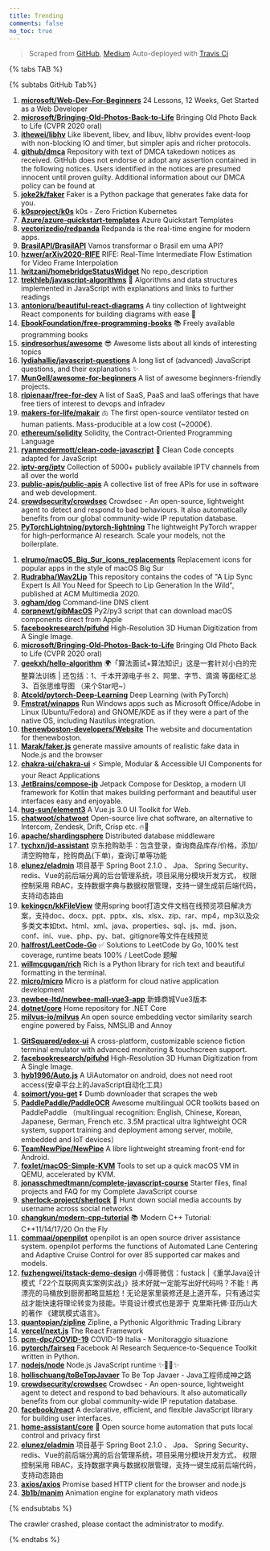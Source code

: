 ```yaml
---
title: Trending
comments: false
no_toc: true
---
```


> Scraped from [GitHub](https://github.com/trending), [Medium](https://medium.com/topic/popular)
Auto-deployed with [Travis Ci](https://travis-ci.org/)

{% tabs TAB %}
<!-- tab GitHub -->
{% subtabs GitHub Tab%}
<!-- tab Daily -->
1. [**microsoft/Web-Dev-For-Beginners**](https://github.com/microsoft/Web-Dev-For-Beginners)
24 Lessons, 12 Weeks, Get Started as a Web Developer
2. [**microsoft/Bringing-Old-Photos-Back-to-Life**](https://github.com/microsoft/Bringing-Old-Photos-Back-to-Life)
Bringing Old Photo Back to Life (CVPR 2020 oral)
3. [**ithewei/libhv**](https://github.com/ithewei/libhv)
Like libevent, libev, and libuv, libhv provides event-loop with non-blocking IO and timer, but simpler apis and richer protocols.
4. [**github/dmca**](https://github.com/github/dmca)
Repository with text of DMCA takedown notices as received. GitHub does not endorse or adopt any assertion contained in the following notices. Users identified in the notices are presumed innocent until proven guilty. Additional information about our DMCA policy can be found at
5. [**joke2k/faker**](https://github.com/joke2k/faker)
Faker is a Python package that generates fake data for you.
6. [**k0sproject/k0s**](https://github.com/k0sproject/k0s)
k0s - Zero Friction Kubernetes
7. [**Azure/azure-quickstart-templates**](https://github.com/Azure/azure-quickstart-templates)
Azure Quickstart Templates
8. [**vectorizedio/redpanda**](https://github.com/vectorizedio/redpanda)
Redpanda is the real-time engine for modern apps.
9. [**BrasilAPI/BrasilAPI**](https://github.com/BrasilAPI/BrasilAPI)
Vamos transformar o Brasil em uma API?
10. [**hzwer/arXiv2020-RIFE**](https://github.com/hzwer/arXiv2020-RIFE)
RIFE: Real-Time Intermediate Flow Estimation for Video Frame Interpolation
11. [**lwitzani/homebridgeStatusWidget**](https://github.com/lwitzani/homebridgeStatusWidget)
No repo_description
12. [**trekhleb/javascript-algorithms**](https://github.com/trekhleb/javascript-algorithms)
📝 Algorithms and data structures implemented in JavaScript with explanations and links to further readings
13. [**antonioru/beautiful-react-diagrams**](https://github.com/antonioru/beautiful-react-diagrams)
A tiny collection of lightweight React components for building diagrams with ease 💎
14. [**EbookFoundation/free-programming-books**](https://github.com/EbookFoundation/free-programming-books)
📚 Freely available programming books
15. [**sindresorhus/awesome**](https://github.com/sindresorhus/awesome)
😎 Awesome lists about all kinds of interesting topics
16. [**lydiahallie/javascript-questions**](https://github.com/lydiahallie/javascript-questions)
A long list of (advanced) JavaScript questions, and their explanations ✨
17. [**MunGell/awesome-for-beginners**](https://github.com/MunGell/awesome-for-beginners)
A list of awesome beginners-friendly projects.
18. [**ripienaar/free-for-dev**](https://github.com/ripienaar/free-for-dev)
A list of SaaS, PaaS and IaaS offerings that have free tiers of interest to devops and infradev
19. [**makers-for-life/makair**](https://github.com/makers-for-life/makair)
🫁 The first open-source ventilator tested on human patients. Mass-producible at a low cost (~2000€).
20. [**ethereum/solidity**](https://github.com/ethereum/solidity)
Solidity, the Contract-Oriented Programming Language
21. [**ryanmcdermott/clean-code-javascript**](https://github.com/ryanmcdermott/clean-code-javascript)
🛁 Clean Code concepts adapted for JavaScript
22. [**iptv-org/iptv**](https://github.com/iptv-org/iptv)
Collection of 5000+ publicly available IPTV channels from all over the world
23. [**public-apis/public-apis**](https://github.com/public-apis/public-apis)
A collective list of free APIs for use in software and web development.
24. [**crowdsecurity/crowdsec**](https://github.com/crowdsecurity/crowdsec)
Crowdsec - An open-source, lightweight agent to detect and respond to bad behaviours. It also automatically benefits from our global community-wide IP reputation database.
25. [**PyTorchLightning/pytorch-lightning**](https://github.com/PyTorchLightning/pytorch-lightning)
The lightweight PyTorch wrapper for high-performance AI research. Scale your models, not the boilerplate.
<!-- endtab -->
<!-- tab Weekly -->
1. [**elrumo/macOS_Big_Sur_icons_replacements**](https://github.com/elrumo/macOS_Big_Sur_icons_replacements)
Replacement icons for popular apps in the style of macOS Big Sur
2. [**Rudrabha/Wav2Lip**](https://github.com/Rudrabha/Wav2Lip)
This repository contains the codes of "A Lip Sync Expert Is All You Need for Speech to Lip Generation In the Wild", published at ACM Multimedia 2020.
3. [**ogham/dog**](https://github.com/ogham/dog)
Command-line DNS client
4. [**corpnewt/gibMacOS**](https://github.com/corpnewt/gibMacOS)
Py2/py3 script that can download macOS components direct from Apple
5. [**facebookresearch/pifuhd**](https://github.com/facebookresearch/pifuhd)
High-Resolution 3D Human Digitization from A Single Image.
6. [**microsoft/Bringing-Old-Photos-Back-to-Life**](https://github.com/microsoft/Bringing-Old-Photos-Back-to-Life)
Bringing Old Photo Back to Life (CVPR 2020 oral)
7. [**geekxh/hello-algorithm**](https://github.com/geekxh/hello-algorithm)
🌍「算法面试+算法知识」这是一套针对小白的完整算法训练 | 还包括：1、千本开源电子书 2、阿里、字节、滴滴 等面经汇总 3、百张思维导图 （来个Star吧~）
8. [**Atcold/pytorch-Deep-Learning**](https://github.com/Atcold/pytorch-Deep-Learning)
Deep Learning (with PyTorch)
9. [**Fmstrat/winapps**](https://github.com/Fmstrat/winapps)
Run Windows apps such as Microsoft Office/Adobe in Linux (Ubuntu/Fedora) and GNOME/KDE as if they were a part of the native OS, including Nautilus integration.
10. [**thenewboston-developers/Website**](https://github.com/thenewboston-developers/Website)
The website and documentation for thenewboston.
11. [**Marak/faker.js**](https://github.com/Marak/faker.js)
generate massive amounts of realistic fake data in Node.js and the browser
12. [**chakra-ui/chakra-ui**](https://github.com/chakra-ui/chakra-ui)
⚡️ Simple, Modular & Accessible UI Components for your React Applications
13. [**JetBrains/compose-jb**](https://github.com/JetBrains/compose-jb)
Jetpack Compose for Desktop, a modern UI framework for Kotlin that makes building performant and beautiful user interfaces easy and enjoyable.
14. [**hug-sun/element3**](https://github.com/hug-sun/element3)
A Vue.js 3.0 UI Toolkit for Web.
15. [**chatwoot/chatwoot**](https://github.com/chatwoot/chatwoot)
Open-source live chat software, an alternative to Intercom, Zendesk, Drift, Crisp etc. 🔥💬
16. [**apache/shardingsphere**](https://github.com/apache/shardingsphere)
Distributed database middleware
17. [**tychxn/jd-assistant**](https://github.com/tychxn/jd-assistant)
京东抢购助手：包含登录，查询商品库存/价格，添加/清空购物车，抢购商品(下单)，查询订单等功能
18. [**elunez/eladmin**](https://github.com/elunez/eladmin)
项目基于 Spring Boot 2.1.0 、 Jpa、 Spring Security、redis、Vue的前后端分离的后台管理系统，项目采用分模块开发方式， 权限控制采用 RBAC，支持数据字典与数据权限管理，支持一键生成前后端代码，支持动态路由
19. [**kekingcn/kkFileView**](https://github.com/kekingcn/kkFileView)
使用spring boot打造文件文档在线预览项目解决方案，支持doc、docx、ppt、pptx、xls、xlsx、zip、rar、mp4，mp3以及众多类文本如txt、html、xml、java、properties、sql、js、md、json、conf、ini、vue、php、py、bat、gitignore等文件在线预览
20. [**halfrost/LeetCode-Go**](https://github.com/halfrost/LeetCode-Go)
✅ Solutions to LeetCode by Go, 100% test coverage, runtime beats 100% / LeetCode 题解
21. [**willmcgugan/rich**](https://github.com/willmcgugan/rich)
Rich is a Python library for rich text and beautiful formatting in the terminal.
22. [**micro/micro**](https://github.com/micro/micro)
Micro is a platform for cloud native application development
23. [**newbee-ltd/newbee-mall-vue3-app**](https://github.com/newbee-ltd/newbee-mall-vue3-app)
新蜂商城Vue3版本
24. [**dotnet/core**](https://github.com/dotnet/core)
Home repository for .NET Core
25. [**milvus-io/milvus**](https://github.com/milvus-io/milvus)
An open source embedding vector similarity search engine powered by Faiss, NMSLIB and Annoy
<!-- endtab -->
<!-- tab Monthly -->
1. [**GitSquared/edex-ui**](https://github.com/GitSquared/edex-ui)
A cross-platform, customizable science fiction terminal emulator with advanced monitoring & touchscreen support.
2. [**facebookresearch/pifuhd**](https://github.com/facebookresearch/pifuhd)
High-Resolution 3D Human Digitization from A Single Image.
3. [**hyb1996/Auto.js**](https://github.com/hyb1996/Auto.js)
A UiAutomator on android, does not need root access(安卓平台上的JavaScript自动化工具)
4. [**soimort/you-get**](https://github.com/soimort/you-get)
⏬ Dumb downloader that scrapes the web
5. [**PaddlePaddle/PaddleOCR**](https://github.com/PaddlePaddle/PaddleOCR)
Awesome multilingual OCR toolkits based on PaddlePaddle （multilingual recognition: English, Chinese, Korean, Japanese, German, French etc. 3.5M practical ultra lightweight OCR system, support training and deployment among server, mobile, embedded and IoT devices）
6. [**TeamNewPipe/NewPipe**](https://github.com/TeamNewPipe/NewPipe)
A libre lightweight streaming front-end for Android.
7. [**foxlet/macOS-Simple-KVM**](https://github.com/foxlet/macOS-Simple-KVM)
Tools to set up a quick macOS VM in QEMU, accelerated by KVM.
8. [**jonasschmedtmann/complete-javascript-course**](https://github.com/jonasschmedtmann/complete-javascript-course)
Starter files, final projects and FAQ for my Complete JavaScript course
9. [**sherlock-project/sherlock**](https://github.com/sherlock-project/sherlock)
🔎 Hunt down social media accounts by username across social networks
10. [**changkun/modern-cpp-tutorial**](https://github.com/changkun/modern-cpp-tutorial)
📚 Modern C++ Tutorial: C++11/14/17/20 On the Fly
11. [**commaai/openpilot**](https://github.com/commaai/openpilot)
openpilot is an open source driver assistance system. openpilot performs the functions of Automated Lane Centering and Adaptive Cruise Control for over 85 supported car makes and models.
12. [**fuzhengwei/itstack-demo-design**](https://github.com/fuzhengwei/itstack-demo-design)
小傅哥微信：fustack |《重学Java设计模式「22个互联网真实案例实战」》技术好就一定能写出好代码吗？不能！再漂亮的马桶放到厨房都略显尴尬！无论是家里装修还是上道开车，只有通过实战才能快速将理论转变为技能。毕竟设计模式也是源于 克里斯托佛·亚历山大 的著作 《建筑模式语言》。
13. [**quantopian/zipline**](https://github.com/quantopian/zipline)
Zipline, a Pythonic Algorithmic Trading Library
14. [**vercel/next.js**](https://github.com/vercel/next.js)
The React Framework
15. [**pcm-dpc/COVID-19**](https://github.com/pcm-dpc/COVID-19)
COVID-19 Italia - Monitoraggio situazione
16. [**pytorch/fairseq**](https://github.com/pytorch/fairseq)
Facebook AI Research Sequence-to-Sequence Toolkit written in Python.
17. [**nodejs/node**](https://github.com/nodejs/node)
Node.js JavaScript runtime ✨🐢🚀✨
18. [**hollischuang/toBeTopJavaer**](https://github.com/hollischuang/toBeTopJavaer)
To Be Top Javaer - Java工程师成神之路
19. [**crowdsecurity/crowdsec**](https://github.com/crowdsecurity/crowdsec)
Crowdsec - An open-source, lightweight agent to detect and respond to bad behaviours. It also automatically benefits from our global community-wide IP reputation database.
20. [**facebook/react**](https://github.com/facebook/react)
A declarative, efficient, and flexible JavaScript library for building user interfaces.
21. [**home-assistant/core**](https://github.com/home-assistant/core)
🏡 Open source home automation that puts local control and privacy first
22. [**elunez/eladmin**](https://github.com/elunez/eladmin)
项目基于 Spring Boot 2.1.0 、 Jpa、 Spring Security、redis、Vue的前后端分离的后台管理系统，项目采用分模块开发方式， 权限控制采用 RBAC，支持数据字典与数据权限管理，支持一键生成前后端代码，支持动态路由
23. [**axios/axios**](https://github.com/axios/axios)
Promise based HTTP client for the browser and node.js
24. [**3b1b/manim**](https://github.com/3b1b/manim)
Animation engine for explanatory math videos
<!-- endtab -->
{% endsubtabs %}
<!-- endtab -->
<!-- tab Medium -->
The crawler crashed, please contact the administrator to modify.
<!-- endtab -->
{% endtabs %}
